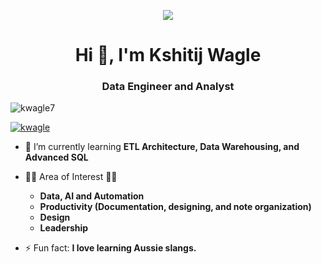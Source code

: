<p align="center"><img src="#" /></p>
<h1 align="center">Hi 👋, I'm Kshitij Wagle</h1>
<h3 align="center">Data Engineer and Analyst</h3>

<p align="left"> <img src="https://komarev.com/ghpvc/?username=kwagle7&label=Profile%20views&color=0e75b6&style=flat" alt="kwagle7" /> </p>

<p align="left"> <a href="https://linkedin.com/in/kwagle" target="blank"><img src="https://img.shields.io/badge/Connect%20on-LinkedIn-blue?style=for-the-badge&logo=linkedin" alt="kwagle" /></a> </p>

- 🌱 I’m currently learning **ETL Architecture, Data Warehousing, and Advanced SQL**
- 👨‍💻 Area of Interest 👨‍💻
  - **Data, AI and Automation**
  - **Productivity (Documentation, designing, and note organization)**
  - **Design**
  - **Leadership**
  
- ⚡ Fun fact: **I love learning Aussie slangs.**
